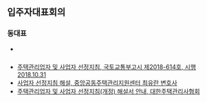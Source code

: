 ## 입주자대표회의
### 동대표
- []()  

###
- [주택관리업자 및 사업자 선정지침, 국토교통부고시 제2018-614호, 시행 2018.10.31](https://www.law.go.kr/%ED%96%89%EC%A0%95%EA%B7%9C%EC%B9%99/%EC%A3%BC%ED%83%9D%EA%B4%80%EB%A6%AC%EC%97%85%EC%9E%90%EB%B0%8F%EC%82%AC%EC%97%85%EC%9E%90%EC%84%A0%EC%A0%95%EC%A7%80%EC%B9%A8)  
- [사업자 선정지침 해설, 중앙공동주택관리지원센터 최유란 변호사](http://myapt.molit.go.kr/common/download.do;jsessionid=09B0615178C51AE46D868D02FF3431E8?f=YwHHVLSA85VvIk5SX6yejvS0fNy2hiF9iNk29Ojsj3sHBe84CfWFvPXS%2FiLCCl3%2BO6a451k1pPcc%0D%0AqxXytnAmXLoSonzSx4tXtzxnOV57jIY%3D%0D%0A)  
- [주택관리업자 및 사업자 선정지침(개정) 해설서 안내, 대한주택관리사협회](http://khma.org/board/download.do?gcode=1003&name=20181106_%EC%A3%BC%ED%83%9D%EA%B4%80%EB%A6%AC%EC%97%85%EC%9E%90%EB%B0%8F%EC%82%AC%EC%97%85%EC%9E%90%EC%84%A0%EC%A0%95%EC%A7%80%EC%B9%A8%EA%B0%9C%EC%A0%95%ED%95%B4%EC%84%A4%28%EC%B5%9C%EC%A2%85%29_%EC%88%98%EC%A0%951.hwp)  
